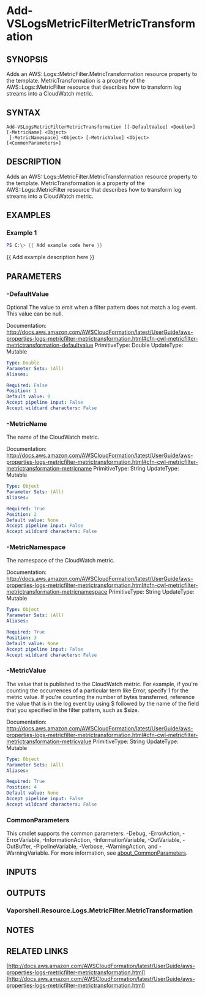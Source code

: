 # Add-VSLogsMetricFilterMetricTransformation

## SYNOPSIS
Adds an AWS::Logs::MetricFilter.MetricTransformation resource property to the template.
MetricTransformation is a property of the AWS::Logs::MetricFilter resource that describes how to transform log streams into a CloudWatch metric.

## SYNTAX

```
Add-VSLogsMetricFilterMetricTransformation [[-DefaultValue] <Double>] [-MetricName] <Object>
 [-MetricNamespace] <Object> [-MetricValue] <Object> [<CommonParameters>]
```

## DESCRIPTION
Adds an AWS::Logs::MetricFilter.MetricTransformation resource property to the template.
MetricTransformation is a property of the AWS::Logs::MetricFilter resource that describes how to transform log streams into a CloudWatch metric.

## EXAMPLES

### Example 1
```powershell
PS C:\> {{ Add example code here }}
```

{{ Add example description here }}

## PARAMETERS

### -DefaultValue
Optional The value to emit when a filter pattern does not match a log event.
This value can be null.

Documentation: http://docs.aws.amazon.com/AWSCloudFormation/latest/UserGuide/aws-properties-logs-metricfilter-metrictransformation.html#cfn-cwl-metricfilter-metrictransformation-defaultvalue
PrimitiveType: Double
UpdateType: Mutable

```yaml
Type: Double
Parameter Sets: (All)
Aliases:

Required: False
Position: 1
Default value: 0
Accept pipeline input: False
Accept wildcard characters: False
```

### -MetricName
The name of the CloudWatch metric.

Documentation: http://docs.aws.amazon.com/AWSCloudFormation/latest/UserGuide/aws-properties-logs-metricfilter-metrictransformation.html#cfn-cwl-metricfilter-metrictransformation-metricname
PrimitiveType: String
UpdateType: Mutable

```yaml
Type: Object
Parameter Sets: (All)
Aliases:

Required: True
Position: 2
Default value: None
Accept pipeline input: False
Accept wildcard characters: False
```

### -MetricNamespace
The namespace of the CloudWatch metric.

Documentation: http://docs.aws.amazon.com/AWSCloudFormation/latest/UserGuide/aws-properties-logs-metricfilter-metrictransformation.html#cfn-cwl-metricfilter-metrictransformation-metricnamespace
PrimitiveType: String
UpdateType: Mutable

```yaml
Type: Object
Parameter Sets: (All)
Aliases:

Required: True
Position: 3
Default value: None
Accept pipeline input: False
Accept wildcard characters: False
```

### -MetricValue
The value that is published to the CloudWatch metric.
For example, if you're counting the occurrences of a particular term like Error, specify 1 for the metric value.
If you're counting the number of bytes transferred, reference the value that is in the log event by using $ followed by the name of the field that you specified in the filter pattern, such as $size.

Documentation: http://docs.aws.amazon.com/AWSCloudFormation/latest/UserGuide/aws-properties-logs-metricfilter-metrictransformation.html#cfn-cwl-metricfilter-metrictransformation-metricvalue
PrimitiveType: String
UpdateType: Mutable

```yaml
Type: Object
Parameter Sets: (All)
Aliases:

Required: True
Position: 4
Default value: None
Accept pipeline input: False
Accept wildcard characters: False
```

### CommonParameters
This cmdlet supports the common parameters: -Debug, -ErrorAction, -ErrorVariable, -InformationAction, -InformationVariable, -OutVariable, -OutBuffer, -PipelineVariable, -Verbose, -WarningAction, and -WarningVariable. For more information, see [about_CommonParameters](http://go.microsoft.com/fwlink/?LinkID=113216).

## INPUTS

## OUTPUTS

### Vaporshell.Resource.Logs.MetricFilter.MetricTransformation
## NOTES

## RELATED LINKS

[http://docs.aws.amazon.com/AWSCloudFormation/latest/UserGuide/aws-properties-logs-metricfilter-metrictransformation.html](http://docs.aws.amazon.com/AWSCloudFormation/latest/UserGuide/aws-properties-logs-metricfilter-metrictransformation.html)

